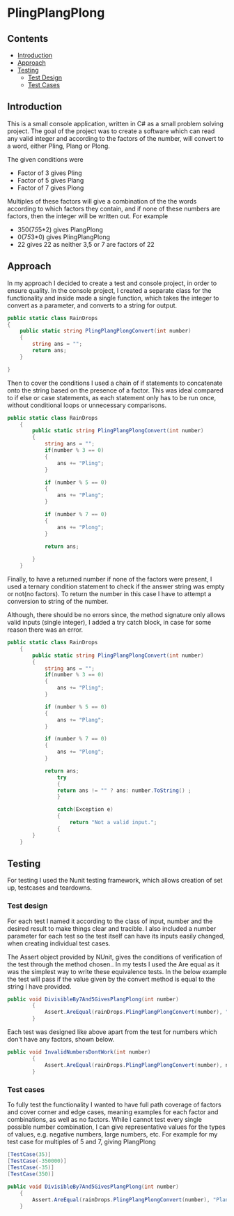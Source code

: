 # PlingPlangPlong



## Contents

- [Introduction](#Introduction)
- [Approach](#Approach)
- [Testing](#Testing)
	- [Test Design](#Test%20Design)
	- [Test Cases](#Test%20Cases)

## Introduction

This is a small console application, written in C# as a small problem solving project. The goal of the project was to create a software which can read any valid integer and according to the factors of the number, will convert to a word, either Pling, Plang or Plong. 

The given conditions were

- Factor of 3 gives Pling
- Factor of 5 gives Plang
- Factor of 7 gives Plong

Multiples of these factors will give a combination of the the words according to which factors they contain, and if none of these numbers are factors, then the integer will be written out. For example

- 350(7*5*5*2) gives PlangPlong
- 0(7*5*3*0) gives PlingPlangPlong
- 22 gives 22 as neither 3,5 or 7 are factors of 22

## Approach

In my approach I decided to create a test and console project, in order to ensure quality. In the console project, I created a separate class for the functionality and inside made a single function, which takes the integer to convert as a parameter, and converts to a string for output.
```csharp
public static class RainDrops
{
    public static string PlingPlangPlongConvert(int number)
    {
		string ans = "";
        return ans;
    }

}
```

Then to cover the conditions I used a chain of if statements to concatenate onto the string based on the presence of a factor. This was ideal compared to if else or case statements, as each statement only has to be run once, without conditional loops or unnecessary comparisons. 

```csharp
public static class RainDrops
    {
        public static string PlingPlangPlongConvert(int number)
        {
            string ans = "";
            if(number % 3 == 0)
            {
                ans += "Pling";
            }

            if (number % 5 == 0)
            {
                ans += "Plang";
            }

            if (number % 7 == 0)
            {
                ans += "Plong";
            }

            return ans;
            
        }
    }
```

Finally, to have a returned number if none of the factors were present, I used a ternary condition statement to check if the answer string was empty or not(no factors). To return the number in this case I have to attempt a conversion to string of the number. 

Although, there should be no errors since, the method signature only allows valid inputs (single integer), I added a try catch block, in case for some reason there was an error.

```csharp
public static class RainDrops
    {
        public static string PlingPlangPlongConvert(int number)
        {
            string ans = "";
            if(number % 3 == 0)
            {
                ans += "Pling";
            }

            if (number % 5 == 0)
            {
                ans += "Plang";
            }

            if (number % 7 == 0)
            {
                ans += "Plong";
            }

            return ans;
                try
                {
                return ans != "" ? ans: number.ToString() ;
                }

                catch(Exception e)
                {
                    return "Not a valid input.";
                {
        }
    }
```

## Testing

For testing I used the Nunit testing framework, which allows creation of set up, testcases and teardowns. 

### Test design

For each test I named it according to the class of input, number and the desired result to make things clear and tracible. I also included a number parameter for each test so the test itself can have its inputs easily changed, when creating individual test cases.

The Assert object  provided by NUnit, gives the conditions of verification of the test through the method chosen.. In my tests I used the Are equal as it was the simplest way to write these equivalence tests. In the below example the test will pass if the value given by the convert method is equal to the string I have provided. 


```csharp
public void DivisibleBy7And5GivesPlangPlong(int number)
        {
            Assert.AreEqual(rainDrops.PlingPlangPlongConvert(number), "PlangPlong");
        }
```

Each test was designed like above  apart from the test for numbers which don't have any factors, shown below.

```csharp
public void InvalidNumbersDontWork(int number)
        {
            Assert.AreEqual(rainDrops.PlingPlangPlongConvert(number), number.ToString());
        }
```

### Test cases
To fully test the functionality I wanted to have full path coverage of factors and cover corner and edge cases, meaning  examples for each  factor and combinations, as well as no factors. While I cannot test every single possible number combination, I can give representative values for the types of values, e.g. negative numbers, large numbers, etc. For example for my test case for multiples of 5 and 7, giving PlangPlong

```csharp
[TestCase(35)]
[TestCase(-350000)]
[TestCase(-35)]
[TestCase(350)]
        
public void DivisibleBy7And5GivesPlangPlong(int number)
    {
        Assert.AreEqual(rainDrops.PlingPlangPlongConvert(number), "PlangPlong");
    }
```
